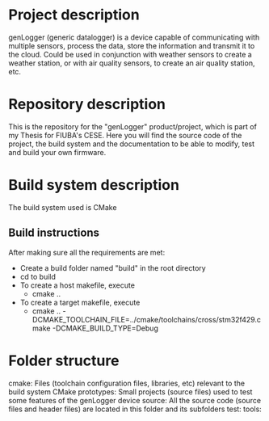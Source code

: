 # Project description

genLogger (generic datalogger) is a device capable of communicating with multiple sensors, process the data, store the information and transmit it to the cloud. 
Could be used in conjunction with weather sensors to create a weather station, or with air quality sensors, to create an air quality station, etc.

# Repository description

This is the repository for the "genLogger" product/project, which is part of my Thesis for FIUBA's CESE.
Here you will find the source code of the project, the build system and the documentation to be able to modify, test and build your own firmware.

# Build system description

The build system used is CMake

## Build instructions

After making sure all the requirements are met:

* Create a build folder named "build" in the root directory
* cd to build
* To create a host makefile, execute
    - cmake .. 
* To create a target makefile, execute
    - cmake .. -DCMAKE_TOOLCHAIN_FILE=../cmake/toolchains/cross/stm32f429.cmake -DCMAKE_BUILD_TYPE=Debug

# Folder structure

cmake: Files (toolchain configuration files, libraries, etc) relevant to the build system CMake
prototypes: Small projects (source files) used to test some features of the genLogger device
source: All the source code (source files and header files) are located in this folder and its subfolders
test: 
tools: